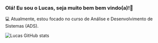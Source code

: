 ### Olá! Eu sou o Lucas, seja muito bem bem vindo(a)!👋

💻 Atualmente, estou focado no curso de Análise e Desenvolvimento de Sistemas (ADS).

![Lucas GitHub stats](https://github-readme-stats.vercel.app/api?username=lucassfelipee&show_icons=true&theme=dracula)
